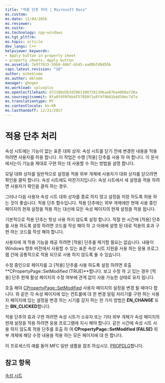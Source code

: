 ```yaml
---
title: "적용 단추 처리 | Microsoft Docs"
ms.custom: 
ms.date: 11/04/2016
ms.reviewer: 
ms.suite: 
ms.technology: cpp-windows
ms.tgt_pltfrm: 
ms.topic: article
dev_langs: C++
helpviewer_keywords:
- Apply button in property sheet
- property sheets, Apply button
ms.assetid: 7e977015-59b8-406f-b545-aad0bfd8d55b
caps.latest.revision: "10"
author: mikeblome
ms.author: mblome
manager: ghogen
ms.workload: cplusplus
ms.openlocfilehash: d72186d3b3d29613007291396aa07ba4060a726a
ms.sourcegitcommit: 8fa8fdf0fbb4f57950f1e8f4f9b81b4d39ec7d7a
ms.translationtype: MT
ms.contentlocale: ko-KR
ms.lasthandoff: 12/21/2017
---
```

# <a name="handling-the-apply-button"></a>적용 단추 처리
속성 시트에는 기능이 없는 표준 대화 상자: 속성 시트를 닫기 전에 변경한 내용을 적용 하려면 사용자를 허용 합니다. 이 작업은 수행 [적용] 단추를 사용 하 여 합니다. 이 문서에서는이 기능을 제대로 구현 하는 데 사용할 수 하는 방법을 설명 합니다.  
  
 모달 대화 상자를 일반적으로 설정을 적용 외부 개체에 사용자가 대화 상자를 닫으려면 확인을 클릭 합니다. 속성 시트에도 마찬가지입니다: 속성 시트에서 새 설정을 적용 하려면 사용자가 확인을 클릭 하는 경우.  
  
 그러나 다음 사용자 속성 시트 대화 상자를 종료 하지 않고 설정을 저장 하도록 허용 하는 것이 좋습니다. 적용 단추 함수입니다. 적용 단추에는 외부 개체에만 현재 사용 중인 페이지의 현재 설정을 적용 하는 대신에 모든 속성 페이지의 현재 설정을 적용 됩니다.  
  
 기본적으로 적용 단추는 항상 사용 하지 않도록 설정 합니다. 적절 한 시간에 [적용] 단추를 사용 하도록 설정 하려면 코드를 작성 해야 하 고 아래에 설명 된 대로 적용의 효과 구현 하는 코드를 작성 해야 합니다.  
  
 사용자에 게 적용 기능을 제공 하려면 [적용] 단추를 제거할 필요는 없습니다. 내용이 Windows 향후 버전에서 사용할 수 있는 표준 속성 시트 지원을 사용 하는 응용 프로그램 간에 공통적으로 적용 되므로 사용 하지 않도록 둘 수 있습니다.  
  
 수정 중인으로 페이지를 고 [적용] 단추를 사용 하도록 설정 하려면 호출 **CPropertyPage::SetModified (TRUE)**합니다. 보고 수정 하 고 있는 경우 [적용] 단추 현재 활성 페이지의 수정 여부에 관계 없이 사용 가능한 상태로 유지 됩니다.  
  
 호출 해야 [CPropertyPage::SetModified](../mfc/reference/cpropertypage-class.md#setmodified) 사용자 페이지의 설정을 변경 될 때마다 합니다. 와 같은 각 속성 페이지에 있는 컨트롤에 대 한 변경 알림 처리기를 구현 하는 사용자 페이지에 있는 설정을 변경 하는 시기를 감지 하는 한 가지 방법은 **EN_CHANGE** 또는 **BN_CLICKED**합니다.  
  
 적용 단추의 효과 구현 하려면 속성 시트가 소유자 또는 기타 외부 개체가 속성 페이지의 현재 설정을 적용 하려면 응용 프로그램에 지시 해야 합니다. 같은 시간에 속성 시트 사용 하지 않도록 적용 단추를 호출 하 여 **CPropertyPage::SetModified (FALSE)** 외부 개체에 해당 수정 내용을 적용 하는 모든 페이지에 대 한 합니다.  
  
 이 프로세스의 예를 들어 MFC 일반 샘플을 참조 하십시오. [PROPDLG](../visual-cpp-samples.md)합니다.  
  
## <a name="see-also"></a>참고 항목  
 [속성 시트](../mfc/property-sheets-mfc.md)

